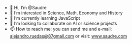 - 👋 Hi, I’m @Saudre
- 👀 I’m interested in Science, Math, Economy and History
- 🌱 I’m currently learning JavaScript
- 💞️ I’m looking to collaborate on AI or science projects
- 📫 How to reach me: you can send me and e-mail: alejandro.ruedas@87gmail.com or visit: www.saudre.com

<!---
Saudre/Saudre is a ✨ special ✨ repository because its `README.md` (this file) appears on your GitHub profile.
You can click the Preview link to take a look at your changes.
--->
